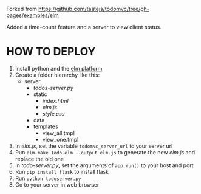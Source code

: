 Forked from https://github.com/tastejs/todomvc/tree/gh-pages/examples/elm

Added a time-count feature and a server to view client status.

HOW TO DEPLOY
===
1. Install python and the [elm platform](http://elm-lang.org/install)
1. Create a folder hierarchy like this:
     - server
       - *todos-server.py* 
       - static
         - *index.html*
         - *elm.js*
         - *style.css*
       - data
       - templates
         - view_all.tmpl
         - view_one.tmpl
1. In *elm.js*, set the variable `todomvc_server_url` to your server url
2. Run `elm-make Todo.elm --output elm.js` to generate the new *elm.js* and replace the old one
2. In *todo-server.py*, set the arguments of `app.run()` to your host and port
4. Run `pip install flask` to install flask
5. Run `python todoserver.py`
5. Go to your server in web browser
